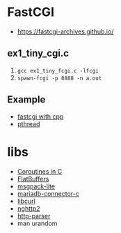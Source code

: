 # FastCGI

* https://fastcgi-archives.github.io/

## ex1_tiny_cgi.c

1. `gcc ex1_tiny_fcgi.c -lfcgi`
2. `spawn-fcgi -p 8888 -n a.out`

## Example

* [fastcgi with cpp](http://chriswu.me/blog/writing-hello-world-in-fcgi-with-c-plus-plus/)
* [pthread](https://gist.github.com/dermesser/e2f9b66457ae19ebd116)


# libs

* [Coroutines in C](https://www.chiark.greenend.org.uk/~sgtatham/coroutines.html)
* [FlatBuffers](http://google.github.io/flatbuffers/)
* [msgpack-lite](https://github.com/kawanet/msgpack-lite)
* [mariadb-connector-c](https://mariadb.com/kb/en/library/mariadb-connector-c/)
* [libcurl](https://curl.haxx.se/libcurl/c/libcurl.html)
* [nghttp2](https://github.com/nghttp2/nghttp2)
* [http-parser](https://github.com/nodejs/http-parser)
* man urandom

